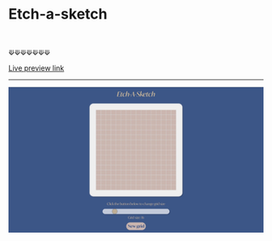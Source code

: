 # Etch-a-sketch

<br />

⟱⟱⟱⟱⟱⟱⟱

[Live preview link](https://acdeguia.github.io/etch-a-sketch/)

<hr>

![screenshot](https://github.com/acdeguia/etch-a-sketch/blob/main/screenshot.jpeg)
